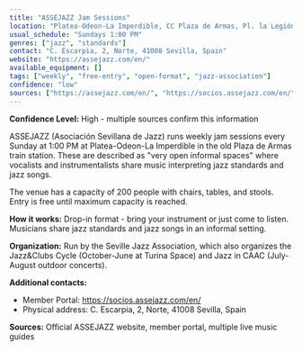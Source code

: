 ```yaml
---
title: "ASSEJAZZ Jam Sessions"
location: "Platea-Odeon-La Imperdible, CC Plaza de Armas, Pl. la Legión Sevilla, 41001 España"
usual_schedule: "Sundays 1:00 PM"
genres: ["jazz", "standards"]
contact: "C. Escarpia, 2, Norte, 41008 Sevilla, Spain"
website: "https://assejazz.com/en/"
available_equipment: []
tags: ["weekly", "free-entry", "open-format", "jazz-association"]
confidence: "low"
sources: ["https://assejazz.com/en/", "https://socios.assejazz.com/en/", "https://assejazz.com/event/1088/2022-05-15/", "https://3si.es/live-music-in-sevilla/"]
---
```


**Confidence Level:** High - multiple sources confirm this information

ASSEJAZZ (Asociación Sevillana de Jazz) runs weekly jam sessions every Sunday at 1:00 PM at Platea-Odeon-La Imperdible in the old Plaza de Armas train station. These are described as "very open informal spaces" where vocalists and instrumentalists share music interpreting jazz standards and jazz songs.

The venue has a capacity of 200 people with chairs, tables, and stools. Entry is free until maximum capacity is reached.

**How it works:** Drop-in format - bring your instrument or just come to listen. Musicians share jazz standards and jazz songs in an informal setting.

**Organization:** Run by the Seville Jazz Association, which also organizes the Jazz&Clubs Cycle (October-June at Turina Space) and Jazz in CAAC (July-August outdoor concerts).

**Additional contacts:**
- Member Portal: https://socios.assejazz.com/en/
- Physical address: C. Escarpia, 2, Norte, 41008 Sevilla, Spain

**Sources:** Official ASSEJAZZ website, member portal, multiple live music guides